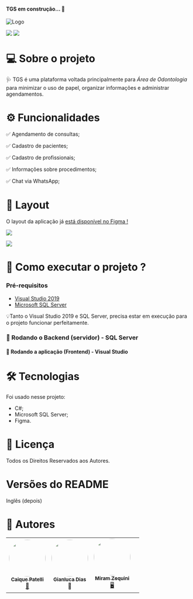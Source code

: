 
<h4 align="left"> 
  TGS em construção...  🚧
</h4>


![Logo](https://res.cloudinary.com/murilo-corporation/image/upload/v1633803722/Captura_de_Tela_93_jvugfu.png)

![](https://img.shields.io/badge/-C%23%20e%20SQL%20Server-blue)   ![](https://img.shields.io/badge/TGS-Em%20constru%C3%A7%C3%A3o-green)  



  

# 💻 Sobre o projeto

🩺 TGS é uma plataforma voltada principalmente para *Área de Odontologia* para minimizar o uso de papel, organizar informações e administrar agendamentos.

  

# ⚙️ Funcionalidades


:white_check_mark: Agendamento de consultas;

:white_check_mark: Cadastro de pacientes;

:white_check_mark: Cadastro de profissionais;

:white_check_mark: Informações sobre procedimentos;

:white_check_mark: Chat via WhatsApp;







# 🎨 Layout

O layout da aplicação já [está disponível no Figma !](https://www.figma.com/community/file/1012833819051900162/TGS)


![](https://res.cloudinary.com/murilo-corporation/image/upload/v1633998350/Captura_de_Tela_99_lionff.png)

![](https://res.cloudinary.com/murilo-corporation/image/upload/v1633998131/Captura_de_Tela_97_aii1zn.png)



# 🚀  Como executar o projeto ?

### Pré-requisitos

* [Visual Studio 2019](https://visualstudio.microsoft.com/pt-br/downloads) 
* [Microsoft SQL Server ](https://www.microsoft.com/pt-br/sql-server/sql-server-downloads)

 
💡Tanto o Visual Studio 2019 e SQL Server, precisa estar em execução para o projeto funcionar perfeitamente. 

### 🎲  Rodando o Backend (servidor) - SQL Server
#### 🧭  Rodando a aplicação (Frontend) - Visual Studio


# 🛠  Tecnologias
Foi usado nesse projeto:
* C#;
* Microsoft SQL Server;
* Figma. 


# 📝  Licença
Todos os Direitos Reservados aos Autores.

# Versões do README
Inglês (depois)


# 🦸  Autores 
<table>
  <tr>
   <td align="center"><a href="https://github.com/CaiquePatelliScapeline"><img style="border-radius: 50%;" src="https://avatars.githubusercontent.com/u/56651727?v=4" width="100px;" alt=""/><br /><sub><b>Caique Patelli </b></sub></a><br /><a href>🖖</a></td><td align="center"><a href="https://github.com/GianlucaDeMicheli"><img style="border-radius: 50%;" src="https://avatars.githubusercontent.com/u/56308126?v=4" width="100px;" alt=""/><br /><sub><b>Gianluca Dias</b></sub></a><br /><a hre>🤔</a></td><td align="center"><a href="https://github.com/MZequini"><img style="border-radius: 50%;" src="https://avatars.githubusercontent.com/u/88983177?v=4" width="100px;" alt=""/><br /><sub><b>Miram Zequini</b></sub></a><br /><a href>🖥️</a></td><td align="center">
  </tr>





